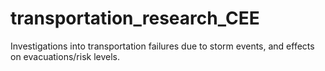 # transportation_research_CEE
Investigations into transportation failures due to storm events, and effects on evacuations/risk levels.

